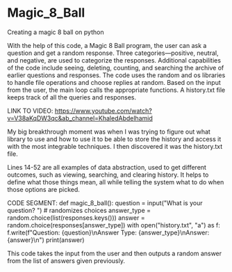 # Magic_8_Ball
Creating a magic 8 ball on python

With the help of this code, a Magic 8 Ball program, the user can ask a question and get a random response. Three categories—positive, neutral, and negative, are used to categorize the responses. Additional capabilities of the code include seeing, deleting, counting, and searching the archive of earlier questions and responses. The code uses the random and os libraries to handle file operations and choose replies at random. Based on the input from the user, the main loop calls the appropriate functions. A history.txt file keeps track of all the queries and responses.

LINK TO VIDEO:
https://www.youtube.com/watch?v=V38aKqDW3qc&ab_channel=KhaledAbdelhamid


My big breakthrough moment was when I was trying to figure out what library to use and how to use it to be able to store the history and access it with the most integrable techniques. I then discovered it was the history.txt file. 

Lines 14-52 are all examples of data abstraction, used to get different outcomes, such as viewing, searching, and clearing history. It helps to define what those things mean, all while telling the system what to do when those options are picked. 


CODE SEGMENT:
def magic_8_ball():
    question = input("What is your question? ")
    # randomizes choices
    answer_type = random.choice(list(responses.keys()))
    answer = random.choice(responses[answer_type])
    with open("history.txt", "a") as f:
        f.write(f"Question: {question}\nAnswer Type: {answer_type}\nAnswer: {answer}\n")
    print(answer)

This code takes the input from the user and then outputs a random answer from the list of answers given previously. 


 